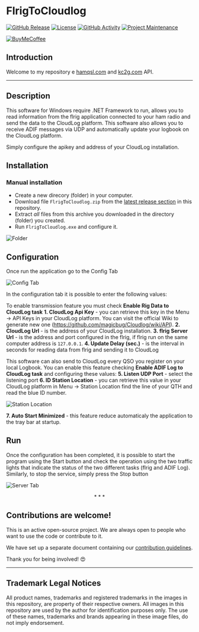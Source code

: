# FlrigToCloudlog

[![GitHub Release][releases-shield]][releases]
[![License][license-shield]](LICENSE)
[![GitHub Activity][commits-shield]][commits]
[![Project Maintenance][maintenance-shield]][user_profile]

[![BuyMeCoffee][buymecoffeebadge]][buymecoffee]


## Introduction
Welcome to my repository e [hamqsl.com][hamqsl] and [kc2g.com][kc2g] API.

---
## Description
This software for Windows require .NET Framework to run, allows you to read information from the flrig application connected to your ham radio and send the data to the CloudLog platform.
This software also allows you to receive ADIF messages via UDP and automatically update your logbook on the CloudLog platform.

Simply configure the apikey and address of your CloudLog installation.

## Installation

### Manual installation

* Create a new direcory (folder) in your computer.
* Download file `FlrigToCloudlog.zip` from the [latest release section][releases-latest] in this repository.
* Extract _all_ files from this archive you downloaded in the directory (folder) you created.
* Run `FlrigToCloudlog.exe` and configure it.

![Folder](https://raw.githubusercontent.com/emics/FlrigToCloudlog/main/folder.png)

## Configuration

Once run the application go to the Config Tab

![Config Tab](https://raw.githubusercontent.com/emics/FlrigToCloudlog/main/config_tab.png)

In the configuration tab it is possible to enter the following values:

To enable transmission feature you must check **Enable Rig Data to CloudLog task**
**1. CloudLog Api Key** -  you can retrieve this key in the Menu -> API Keys in your CloudLog platform. 
   You can visit the official Wiki to generate new one (https://github.com/magicbug/Cloudlog/wiki/API).
**2. CloudLog Url** - is the address of your CloudLog installation.
**3. flrig Server Url** - is the address and port configured in the flrig, if flrig run on the same computer address is `127.0.0.1`.
**4. Update Delay (sec.)** - is the interval in seconds for reading data from flrig and sending it to CloudLog
   
This software can also send to CloudLog every QSO you register on your local Logbook. 
You can enable this feature checking **Enable ADIF Log to CloudLog task** and configuring these values:
**5. Listen UDP Port** - select the listening port
**6. ID Station Location** - you can retrieve this value in your CloudLog platform in Menu -> Station Location find the line of your QTH and read the blue ID number.

![Station Location](https://raw.githubusercontent.com/emics/FlrigToCloudlog/main/station_location.png)

**7. Auto Start Minimized** - this feature reduce automaticaly the application to the tray bar at startup. 

## Run
Once the configuration has been completed, it is possible to start the program using the Start button and check the operation using the two traffic lights that indicate the status of the two different tasks (flrig and ADIF Log).
Similarly, to stop the service, simply press the Stop button

![Server Tab](https://raw.githubusercontent.com/emics/FlrigToCloudlog/main/server_tab.png)


<p align="center">* * *</p>

## Contributions are welcome!

This is an active open-source project. We are always open to people who want to use the code or contribute to it.

We have set up a separate document containing our [contribution guidelines][contribution].

Thank you for being involved! :heart_eyes:

---

## Trademark Legal Notices

All product names, trademarks and registered trademarks in the images in this repository, are property of their respective owners.
All images in this repository are used by the author for identification purposes only.
The use of these names, trademarks and brands appearing in these image files, do not imply endorsement.

[commits-shield]: https://img.shields.io/github/last-commit/emics/FlrigToCloudlog?color=pink&style=for-the-badge
[commits]: https://github.com/emics/FlrigToCloudlog/commits/dev
[releases-shield]: https://img.shields.io/github/release/emics/FlrigToCloudlog.svg?style=for-the-badge
[releases]: https://github.com/emics/FlrigToCloudlog/releases
[releases-latest]: https://github.com/emics/FlrigToCloudlog/releases/latest
[user_profile]: https://github.com/emics
[license-shield]: https://img.shields.io/github/license/emics/FlrigToCloudlog.svg?color=yellow&style=for-the-badge
[maintenance-shield]: https://img.shields.io/badge/maintainer-%40emics-orange.svg?style=for-the-badge
[contribution]: https://github.com/emics/FlrigToCloudlog/blob/main/CONTRIBUTING.md


<!--- External Link -->
[hamqsl]: http://www.hamqsl.com/
[kc2g]: https://prop.kc2g.com/

[buymecoffee]: https://www.buymeacoffee.com/emics
[buymecoffeebadge]: https://img.buymeacoffee.com/button-api/?text=Buy%20me%20a%20coffee&emoji=&slug=emics&button_colour=FFDD00&font_colour=000000&font_family=Cookie&outline_colour=000000&coffee_colour=ffffff